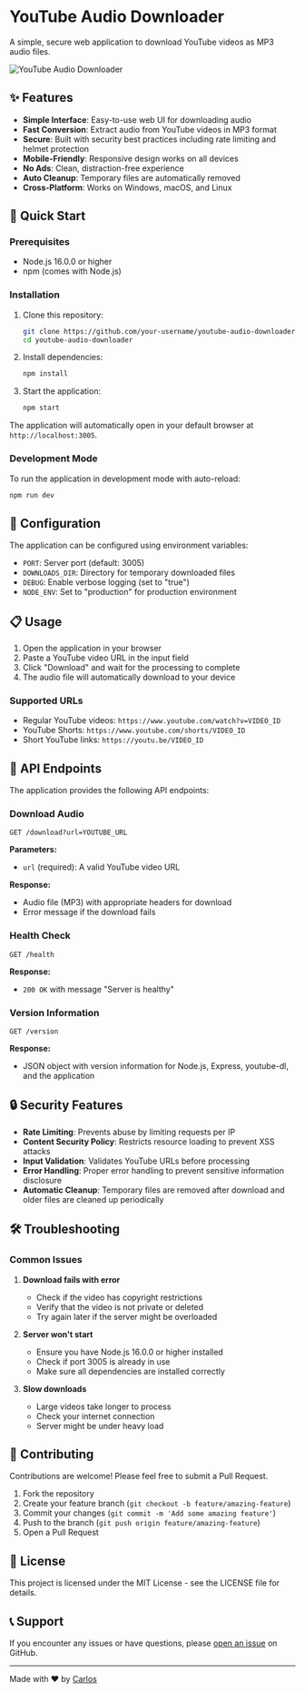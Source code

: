 # YouTube Audio Downloader

A simple, secure web application to download YouTube videos as MP3 audio files.

![YouTube Audio Downloader](https://via.placeholder.com/800x400?text=YouTube+Audio+Downloader)

## ✨ Features

- **Simple Interface**: Easy-to-use web UI for downloading audio
- **Fast Conversion**: Extract audio from YouTube videos in MP3 format
- **Secure**: Built with security best practices including rate limiting and helmet protection
- **Mobile-Friendly**: Responsive design works on all devices
- **No Ads**: Clean, distraction-free experience
- **Auto Cleanup**: Temporary files are automatically removed
- **Cross-Platform**: Works on Windows, macOS, and Linux

## 🚀 Quick Start

### Prerequisites

- Node.js 16.0.0 or higher
- npm (comes with Node.js)

### Installation

1. Clone this repository:
   ```bash
   git clone https://github.com/your-username/youtube-audio-downloader.git
   cd youtube-audio-downloader
   ```

2. Install dependencies:
   ```bash
   npm install
   ```

3. Start the application:
   ```bash
   npm start
   ```

The application will automatically open in your default browser at `http://localhost:3005`.

### Development Mode

To run the application in development mode with auto-reload:

```bash
npm run dev
```

## 🔧 Configuration

The application can be configured using environment variables:

- `PORT`: Server port (default: 3005)
- `DOWNLOADS_DIR`: Directory for temporary downloaded files
- `DEBUG`: Enable verbose logging (set to "true")
- `NODE_ENV`: Set to "production" for production environment

## 📋 Usage

1. Open the application in your browser
2. Paste a YouTube video URL in the input field
3. Click "Download" and wait for the processing to complete
4. The audio file will automatically download to your device

### Supported URLs

- Regular YouTube videos: `https://www.youtube.com/watch?v=VIDEO_ID`
- YouTube Shorts: `https://www.youtube.com/shorts/VIDEO_ID`
- Short YouTube links: `https://youtu.be/VIDEO_ID`

## 📡 API Endpoints

The application provides the following API endpoints:

### Download Audio

```
GET /download?url=YOUTUBE_URL
```

**Parameters:**
- `url` (required): A valid YouTube video URL

**Response:**
- Audio file (MP3) with appropriate headers for download
- Error message if the download fails

### Health Check

```
GET /health
```

**Response:**
- `200 OK` with message "Server is healthy"

### Version Information

```
GET /version
```

**Response:**
- JSON object with version information for Node.js, Express, youtube-dl, and the application

## 🔒 Security Features

- **Rate Limiting**: Prevents abuse by limiting requests per IP
- **Content Security Policy**: Restricts resource loading to prevent XSS attacks
- **Input Validation**: Validates YouTube URLs before processing
- **Error Handling**: Proper error handling to prevent sensitive information disclosure
- **Automatic Cleanup**: Temporary files are removed after download and older files are cleaned up periodically

## 🛠️ Troubleshooting

### Common Issues

1. **Download fails with error**
   - Check if the video has copyright restrictions
   - Verify that the video is not private or deleted
   - Try again later if the server might be overloaded

2. **Server won't start**
   - Ensure you have Node.js 16.0.0 or higher installed
   - Check if port 3005 is already in use
   - Make sure all dependencies are installed correctly

3. **Slow downloads**
   - Large videos take longer to process
   - Check your internet connection
   - Server might be under heavy load

## 🤝 Contributing

Contributions are welcome! Please feel free to submit a Pull Request.

1. Fork the repository
2. Create your feature branch (`git checkout -b feature/amazing-feature`)
3. Commit your changes (`git commit -m 'Add some amazing feature'`)
4. Push to the branch (`git push origin feature/amazing-feature`)
5. Open a Pull Request

## 📝 License

This project is licensed under the MIT License - see the LICENSE file for details.

## 📞 Support

If you encounter any issues or have questions, please [open an issue](https://github.com/your-username/youtube-audio-downloader/issues) on GitHub.

---

Made with ❤️ by [Carlos](https://cafeconcarlos.com)